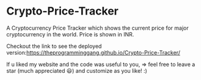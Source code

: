 # Crypto-Price-Tracker

A Cryptocurrency Price Tracker which shows the current price for major cryptocurrency in the world. Price is shown in INR.

Checkout the link to see the deployed version:https://theprogramminggang.github.io/Crypto-Price-Tracker/

If u liked my website and the code was useful to you, => feel free to leave a star (much appreciated 😃) and customize as you like! :)



